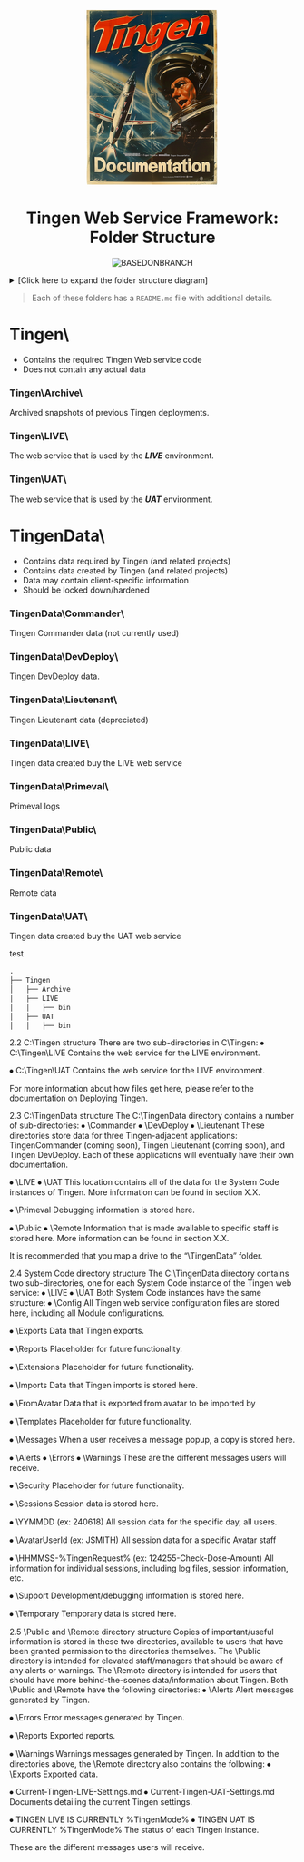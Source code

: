 <!-- u240925 -->

<div align="center">

  ![logo](../../.github/Images/Logos/TingenDocumentation-232x308.png)

  <h1>
    Tingen Web Service Framework: Folder Structure
  </h1>

![BASEDONBRANCH](https://img.shields.io/badge/BASED%20ON%20Tingen%2024.10-white?style=for-the-badge)

</div>

<!--
  Since the folder structure diagram is pretty long, we'll start it minimized
  and allow readers to expand it.

  Leave this as-is, it doesn't need backticks to show code.
-->

<details>
  <summary>[Click here to expand the folder structure diagram]</summary>

    .
    ├── Tingen
    │   ├── Archive
    │   ├── LIVE
    │   │   ├── bin
    │   ├── UAT
    │   │   ├── bin  
    ├── TingenData
    │   ├── Commander
    │   ├── DevDeploy
    │   │   ├── Logs
    │   │   ├── Staging
    │   ├── LIVE
    │   │   ├── Config
    │   │   ├── Exports
    │   │   │   ├── Reports
    │   │   ├── Extensions
    │   │   ├── Imports
    │   │   │   ├── FromAvatar
    │   │   │   ├── Templates
    │   │   ├── Messages
    │   │   │   ├── Alerts
    │   │   │   ├── Errors
    │   │   │   ├── Warnings
    │   │   ├── Security
    │   │   ├── Sessions
    │   │   ├── Support
    │   │   │   ├── Admin
    │   │   │   ├── Archive
    │   │   │   ├── Debugging
    │   │   │   ├── Logs
    │   │   ├── Temporary
    │   ├── Primeval
    │   ├── Public
    │   │   ├── Alerts
    │   │   ├── Errors
    │   │   ├── Errors
    │   │   ├── Reports
    │   │   ├── Warnings
    │   ├── Remote
    │   │   ├── Alerts
    │   │   ├── Errors
    │   │   ├── Errors
    │   │   ├── Reports
    │   │   ├── Sessions
    │   │   ├── Warnings
    │   ├── UAT
    │   │   ├── Config
    │   │   ├── Exports
    │   │   │   ├── Reports
    │   │   ├── Extensions
    │   │   ├── Imports
    │   │   │   ├── FromAvatar
    │   │   │   ├── Templates
    │   │   ├── Messages
    │   │   │   ├── Alerts
    │   │   │   ├── Errors
    │   │   │   ├── Warnings
    │   │   ├── Security
    │   │   ├── Sessions
    │   │   ├── Support
    │   │   │   ├── Admin
    │   │   │   ├── Archive
    │   │   │   ├── Debugging
    │   │   │   ├── Logs
    │   │   ├── Temporary

</details>

> Each of these folders has a `README.md` file with additional details.

# Tingen\\  

* Contains the required Tingen Web service code
* Does not contain any actual data

### Tingen\\Archive\\

Archived snapshots of previous Tingen deployments.

### Tingen\\LIVE\\

The web service that is used by the ***LIVE*** environment.

### Tingen\\UAT\\

The web service that is used by the ***UAT*** environment.

# TingenData\\  

* Contains data required by Tingen (and related projects)
* Contains data created by Tingen (and related projects)
* Data may contain client-specific information
* Should be locked down/hardened

### TingenData\\Commander\\

Tingen Commander data (not currently used)

### TingenData\\DevDeploy\\

Tingen DevDeploy data.

### TingenData\\Lieutenant\\

Tingen Lieutenant data (depreciated)

### TingenData\\LIVE\\

Tingen data created buy the LIVE web service

### TingenData\\Primeval\\

Primeval logs

### TingenData\\Public\\

Public data

### TingenData\\Remote\\

Remote data

### TingenData\\UAT\\

Tingen data created buy the UAT web service

test


```text
.
├── Tingen
│   ├── Archive
│   ├── LIVE
│   │   ├── bin
│   ├── UAT
│   │   ├── bin 
```


2.2 C:\Tingen structure
There are two sub-directories in C\Tingen:
⦁	C:\Tingen\LIVE
Contains the web service for the LIVE environment.

⦁	C:\Tingen\UAT
Contains the web service for the LIVE environment.

For more information about how files get here, please refer to the documentation on Deploying Tingen.

2.3 C:\TingenData structure
The C:\TingenData directory contains a number of sub-directories:
⦁	\Commander
⦁	\DevDeploy
⦁	\Lieutenant
These directories store data for three Tingen-adjacent applications:  TingenCommander (coming soon), Tingen Lieutenant (coming soon), and Tingen DevDeploy. Each of these applications will eventually have their own documentation.

⦁	\LIVE
⦁	\UAT
This location contains all of the data for the System Code instances of Tingen. More information can be found in section X.X.

⦁	\Primeval
Debugging information is stored here.

⦁	\Public
⦁	\Remote
Information that is made available to specific staff is stored here. More information can be found in section X.X.

It is recommended that you map a drive to the “\TingenData” folder.


2.4 System Code directory structure
The C:\TingenData directory contains two sub-directories, one for each System Code instance of the Tingen web service:
⦁	\LIVE
⦁	\UAT
Both System Code instances have the same structure:
⦁	\Config
All Tingen web service configuration files are stored here, including all Module configurations.

⦁	\Exports
Data that Tingen exports.

⦁	\Reports
Placeholder for future functionality.

⦁	\Extensions
Placeholder for future functionality.

⦁	\Imports
Data that Tingen imports is stored here.

⦁	\FromAvatar
Data that is exported from avatar to be imported by 

⦁	\Templates
Placeholder for future functionality.

⦁	\Messages
When a user receives a message popup, a copy is stored here.

⦁	\Alerts
⦁	\Errors
⦁	\Warnings
These are the different messages users will receive.	

⦁	\Security
Placeholder for future functionality.


⦁	\Sessions
Session data is stored here.

⦁	\YYMMDD (ex: 240618)
All session data for the specific day, all users.

⦁	\AvatarUserId (ex: JSMITH)
All session data for a specific Avatar staff

⦁	\HHMMSS-%TingenRequest% (ex: 124255-Check-Dose-Amount)
All information for individual sessions, including log files, session information, etc.

⦁	\Support
Development/debugging information is stored here.

⦁	\Temporary
Temporary data is stored here.

2.5 \Public and \Remote directory structure
Copies of important/useful information is stored in these two directories, available to users that have been granted permission to the directories themselves.
The \Public directory is intended for elevated staff/managers that should be aware of any alerts or warnings.
The \Remote directory is intended for users that should have more behind-the-scenes data/information about Tingen.
Both \Public and \Remote have the following directories:
⦁	\Alerts
Alert messages generated by Tingen.

⦁	\Errors
Error messages generated by Tingen.

⦁	\Reports
Exported reports.

⦁	\Warnings
Warnings messages generated by Tingen.
In addition to the directories above, the \Remote directory also contains the following:
⦁	\Exports
Exported data.

⦁	Current-Tingen-LIVE-Settings.md
⦁	Current-Tingen-UAT-Settings.md
Documents detailing the current Tingen settings.

⦁	TINGEN LIVE IS CURRENTLY %TingenMode%
⦁	TINGEN UAT IS CURRENTLY %TingenMode%
The status of each Tingen instance.





These are the different messages users will receive.
 
